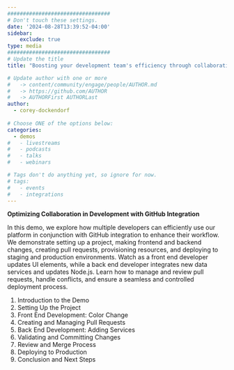 ```yaml
---
#################################
# Don't touch these settings.
date: '2024-08-28T13:39:52-04:00'
sidebar:
    exclude: true
type: media
#################################
# Update the title
title: "Boosting your development team's efficiency through collaboration: Upsun platform in action"

# Update author with one or more
#   -> content/community/engage/people/AUTHOR.md
#   -> https://github.com/AUTHOR
#   -> AUTHORFirst AUTHORLast
author:
  - corey-dockendorf
  
# Choose ONE of the options below:
categories:
  - demos
#   - livestreams
#   - podcasts
#   - talks
#   - webinars

# Tags don't do anything yet, so ignore for now.
# tags:
#   - events
#   - integrations
---
```


**Optimizing Collaboration in Development with GitHub Integration**

In this demo, we explore how multiple developers can efficiently use our platform in conjunction with GitHub integration to enhance their workflow. We demonstrate setting up a project, making frontend and backend changes, creating pull requests, provisioning resources, and deploying to staging and production environments. Watch as a front end developer updates UI elements, while a back end developer integrates new data services and updates Node.js. Learn how to manage and review pull requests, handle conflicts, and ensure a seamless and controlled deployment process.

1. Introduction to the Demo
1. Setting Up the Project
1. Front End Development: Color Change
1. Creating and Managing Pull Requests
1. Back End Development: Adding Services
1. Validating and Committing Changes
1. Review and Merge Process
1. Deploying to Production
1. Conclusion and Next Steps

